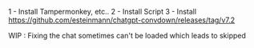 1 - Install Tampermonkey, etc..
2 - Install Script
3 - Install https://github.com/esteinmann/chatgpt-convdown/releases/tag/v7.2


WIP : Fixing the chat sometimes can't be loaded which leads to skipped
